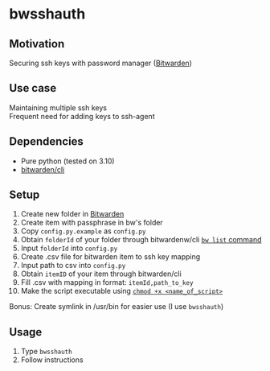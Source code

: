 # bwsshauth 

## Motivation
Securing ssh keys with password manager ([Bitwarden](https://bitwarden.com/))

## Use case
Maintaining multiple ssh keys <br />
Frequent need for adding keys to ssh-agent

## Dependencies
- Pure python (tested on 3.10)
- [bitwarden/cli](https://github.com/bitwarden/cli)

## Setup
1. Create new folder in [Bitwarden](https://bitwarden.com/)
2. Create item with passphrase in bw's folder
3. Copy `config.py.example` as `config.py`
4. Obtain `folderId` of your folder through bitwardenw/cli [`bw list` command](https://bitwarden.com/help/cli/#list)
5. Input `folderId` into `config.py`
6. Create .csv file for bitwarden item to ssh key mapping
7. Input path to csv into `config.py`
8. Obtain `itemID` of your item through bitwarden/cli
9. Fill .csv with mapping in format: `itemId,path_to_key`
10. Make the script executable using [`chmod +x <name_of_script>`](https://www.howtogeek.com/437958/how-to-use-the-chmod-command-on-linux/)

Bonus: Create symlink in /usr/bin for easier use (I use `bwsshauth`)

## Usage
1. Type `bwsshauth`
2. Follow instructions
